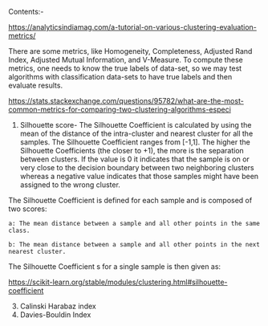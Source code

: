Contents:-

https://analyticsindiamag.com/a-tutorial-on-various-clustering-evaluation-metrics/

There are some metrics, like Homogeneity, Completeness, Adjusted Rand Index, Adjusted Mutual Information, and V-Measure. To compute these metrics, one needs to know the true labels of data-set, so we may test algorithms with classification data-sets to have true labels and then evaluate results.

https://stats.stackexchange.com/questions/95782/what-are-the-most-common-metrics-for-comparing-two-clustering-algorithms-especi

1) Silhouette score- The Silhouette Coefficient is calculated by using the mean of the distance of the intra-cluster and nearest cluster for all the samples. The Silhouette Coefficient ranges from [-1,1]. The higher the Silhouette Coefficients (the closer to +1), the more is the separation between clusters. If the value is 0 it indicates that the sample is on or very close to the decision boundary between two neighboring clusters whereas a negative value indicates that those samples might have been assigned to the wrong cluster.

The Silhouette Coefficient is defined for each sample and is composed of two scores:

    a: The mean distance between a sample and all other points in the same class.

    b: The mean distance between a sample and all other points in the next nearest cluster.

The Silhouette Coefficient s for a single sample is then given as:

https://scikit-learn.org/stable/modules/clustering.html#silhouette-coefficient

3) Calinski Harabaz index
4) Davies-Bouldin Index
